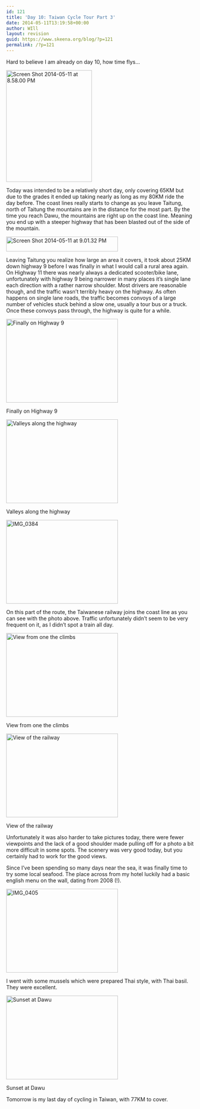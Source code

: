 ```yaml
---
id: 121
title: 'Day 10: Taiwan Cycle Tour Part 3'
date: 2014-05-11T13:19:58+00:00
author: WIll
layout: revision
guid: https://www.skeena.org/blog/?p=121
permalink: /?p=121
---
```

Hard to believe I am already on day 10, how time flys&#8230;

[<img loading="lazy" class="alignnone size-medium wp-image-112" src="https://www.skeena.org/blog/wp-content/uploads/2014/05/Screen-Shot-2014-05-11-at-8.58.00-PM-230x300.png" alt="Screen Shot 2014-05-11 at 8.58.00 PM" width="230" height="300" srcset="https://www.skeena.org/blog/wp-content/uploads/2014/05/Screen-Shot-2014-05-11-at-8.58.00-PM-230x300.png 230w, https://www.skeena.org/blog/wp-content/uploads/2014/05/Screen-Shot-2014-05-11-at-8.58.00-PM-383x500.png 383w, https://www.skeena.org/blog/wp-content/uploads/2014/05/Screen-Shot-2014-05-11-at-8.58.00-PM.png 601w" sizes="(max-width: 230px) 100vw, 230px" />](https://www.skeena.org/blog/wp-content/uploads/2014/05/Screen-Shot-2014-05-11-at-8.58.00-PM.png)

Today was intended to be a relatively short day, only covering 65KM but due to the grades it ended up taking nearly as long as my 80KM ride the day before. The coast lines really starts to change as you leave Taitung, north of Taitung the mountains are in the distance for the most part. By the time you reach Dawu, the mountains are right up on the coast line. Meaning you end up with a steeper highway that has been blasted out of the side of the mountain.

[<img loading="lazy" class="alignnone size-medium wp-image-113" src="https://www.skeena.org/blog/wp-content/uploads/2014/05/Screen-Shot-2014-05-11-at-9.01.32-PM-300x40.png" alt="Screen Shot 2014-05-11 at 9.01.32 PM" width="300" height="40" srcset="https://www.skeena.org/blog/wp-content/uploads/2014/05/Screen-Shot-2014-05-11-at-9.01.32-PM-300x40.png 300w, https://www.skeena.org/blog/wp-content/uploads/2014/05/Screen-Shot-2014-05-11-at-9.01.32-PM-1024x139.png 1024w, https://www.skeena.org/blog/wp-content/uploads/2014/05/Screen-Shot-2014-05-11-at-9.01.32-PM-500x68.png 500w, https://www.skeena.org/blog/wp-content/uploads/2014/05/Screen-Shot-2014-05-11-at-9.01.32-PM.png 1048w" sizes="(max-width: 300px) 100vw, 300px" />](https://www.skeena.org/blog/wp-content/uploads/2014/05/Screen-Shot-2014-05-11-at-9.01.32-PM.png)

Leaving Taitung you realize how large an area it covers, it took about 25KM down highway 9 before I was finally in what I would call a rural area again. On Highway 11 there was nearly always a dedicated scooter/bike lane, unfortunately with highway 9 being narrower in many places it&#8217;s single lane each direction with a rather narrow shoulder. Most drivers are reasonable though, and the traffic wasn&#8217;t terribly heavy on the highway. As often happens on single lane roads, the traffic becomes convoys of a large number of vehicles stuck behind a slow one, usually a tour bus or a truck. Once these convoys pass through, the highway is quite for a while.

<div id="attachment_114" style="width: 310px" class="wp-caption alignnone">
  <a href="https://www.skeena.org/blog/wp-content/uploads/2014/05/IMG_0381.jpg"><img aria-describedby="caption-attachment-114" loading="lazy" class="size-medium wp-image-114" src="https://www.skeena.org/blog/wp-content/uploads/2014/05/IMG_0381-300x225.jpg" alt="Finally on Highway 9" width="300" height="225" srcset="https://www.skeena.org/blog/wp-content/uploads/2014/05/IMG_0381-300x225.jpg 300w, https://www.skeena.org/blog/wp-content/uploads/2014/05/IMG_0381-1024x768.jpg 1024w, https://www.skeena.org/blog/wp-content/uploads/2014/05/IMG_0381-500x375.jpg 500w, https://www.skeena.org/blog/wp-content/uploads/2014/05/IMG_0381.jpg 1632w" sizes="(max-width: 300px) 100vw, 300px" /></a>
  
  <p id="caption-attachment-114" class="wp-caption-text">
    Finally on Highway 9
  </p>
</div>

<div id="attachment_115" style="width: 310px" class="wp-caption alignnone">
  <a href="https://www.skeena.org/blog/wp-content/uploads/2014/05/IMG_0383.jpg"><img aria-describedby="caption-attachment-115" loading="lazy" class="size-medium wp-image-115" src="https://www.skeena.org/blog/wp-content/uploads/2014/05/IMG_0383-300x225.jpg" alt="Valleys along the highway" width="300" height="225" srcset="https://www.skeena.org/blog/wp-content/uploads/2014/05/IMG_0383-300x225.jpg 300w, https://www.skeena.org/blog/wp-content/uploads/2014/05/IMG_0383-1024x768.jpg 1024w, https://www.skeena.org/blog/wp-content/uploads/2014/05/IMG_0383-500x375.jpg 500w, https://www.skeena.org/blog/wp-content/uploads/2014/05/IMG_0383.jpg 1632w" sizes="(max-width: 300px) 100vw, 300px" /></a>
  
  <p id="caption-attachment-115" class="wp-caption-text">
    Valleys along the highway
  </p>
</div>

[<img loading="lazy" class="alignnone size-medium wp-image-116" src="https://www.skeena.org/blog/wp-content/uploads/2014/05/IMG_0384-300x225.jpg" alt="IMG_0384" width="300" height="225" srcset="https://www.skeena.org/blog/wp-content/uploads/2014/05/IMG_0384-300x225.jpg 300w, https://www.skeena.org/blog/wp-content/uploads/2014/05/IMG_0384-1024x768.jpg 1024w, https://www.skeena.org/blog/wp-content/uploads/2014/05/IMG_0384-500x375.jpg 500w, https://www.skeena.org/blog/wp-content/uploads/2014/05/IMG_0384.jpg 1632w" sizes="(max-width: 300px) 100vw, 300px" />](https://www.skeena.org/blog/wp-content/uploads/2014/05/IMG_0384.jpg)

On this part of the route, the Taiwanese railway joins the coast line as you can see with the photo above. Traffic unfortunately didn&#8217;t seem to be very frequent on it, as I didn&#8217;t spot a train all day.

<div id="attachment_117" style="width: 310px" class="wp-caption alignnone">
  <a href="https://www.skeena.org/blog/wp-content/uploads/2014/05/IMG_0387.jpg"><img aria-describedby="caption-attachment-117" loading="lazy" class="size-medium wp-image-117" src="https://www.skeena.org/blog/wp-content/uploads/2014/05/IMG_0387-300x225.jpg" alt="View from one the climbs" width="300" height="225" srcset="https://www.skeena.org/blog/wp-content/uploads/2014/05/IMG_0387-300x225.jpg 300w, https://www.skeena.org/blog/wp-content/uploads/2014/05/IMG_0387-1024x768.jpg 1024w, https://www.skeena.org/blog/wp-content/uploads/2014/05/IMG_0387-500x375.jpg 500w, https://www.skeena.org/blog/wp-content/uploads/2014/05/IMG_0387.jpg 1632w" sizes="(max-width: 300px) 100vw, 300px" /></a>
  
  <p id="caption-attachment-117" class="wp-caption-text">
    View from one the climbs
  </p>
</div>

<div id="attachment_118" style="width: 310px" class="wp-caption alignnone">
  <a href="https://www.skeena.org/blog/wp-content/uploads/2014/05/IMG_0391.jpg"><img aria-describedby="caption-attachment-118" loading="lazy" class="size-medium wp-image-118" src="https://www.skeena.org/blog/wp-content/uploads/2014/05/IMG_0391-300x225.jpg" alt="View of the railway" width="300" height="225" srcset="https://www.skeena.org/blog/wp-content/uploads/2014/05/IMG_0391-300x225.jpg 300w, https://www.skeena.org/blog/wp-content/uploads/2014/05/IMG_0391-1024x768.jpg 1024w, https://www.skeena.org/blog/wp-content/uploads/2014/05/IMG_0391-500x375.jpg 500w, https://www.skeena.org/blog/wp-content/uploads/2014/05/IMG_0391.jpg 1632w" sizes="(max-width: 300px) 100vw, 300px" /></a>
  
  <p id="caption-attachment-118" class="wp-caption-text">
    View of the railway
  </p>
</div>

Unfortunately it was also harder to take pictures today, there were fewer viewpoints and the lack of a good shoulder made pulling off for a photo a bit more difficult in some spots. The scenery was very good today, but you certainly had to work for the good views.

Since I&#8217;ve been spending so many days near the sea, it was finally time to try some local seafood. The place across from my hotel luckily had a basic english menu on the wall, dating from 2008 (!).

[<img loading="lazy" class="alignnone size-medium wp-image-119" src="https://www.skeena.org/blog/wp-content/uploads/2014/05/IMG_0405-300x225.jpg" alt="IMG_0405" width="300" height="225" srcset="https://www.skeena.org/blog/wp-content/uploads/2014/05/IMG_0405-300x225.jpg 300w, https://www.skeena.org/blog/wp-content/uploads/2014/05/IMG_0405-1024x768.jpg 1024w, https://www.skeena.org/blog/wp-content/uploads/2014/05/IMG_0405-500x375.jpg 500w" sizes="(max-width: 300px) 100vw, 300px" />](https://www.skeena.org/blog/wp-content/uploads/2014/05/IMG_0405.jpg)

I went with some mussels which were prepared Thai style, with Thai basil. They were excellent.

<div id="attachment_120" style="width: 310px" class="wp-caption alignnone">
  <a href="https://www.skeena.org/blog/wp-content/uploads/2014/05/IMG_0406.jpg"><img aria-describedby="caption-attachment-120" loading="lazy" class="size-medium wp-image-120" src="https://www.skeena.org/blog/wp-content/uploads/2014/05/IMG_0406-300x225.jpg" alt="Sunset at Dawu" width="300" height="225" srcset="https://www.skeena.org/blog/wp-content/uploads/2014/05/IMG_0406-300x225.jpg 300w, https://www.skeena.org/blog/wp-content/uploads/2014/05/IMG_0406-1024x768.jpg 1024w, https://www.skeena.org/blog/wp-content/uploads/2014/05/IMG_0406-500x375.jpg 500w, https://www.skeena.org/blog/wp-content/uploads/2014/05/IMG_0406.jpg 1632w" sizes="(max-width: 300px) 100vw, 300px" /></a>
  
  <p id="caption-attachment-120" class="wp-caption-text">
    Sunset at Dawu
  </p>
</div>

Tomorrow is my last day of cycling in Taiwan, with 77KM to cover.

&nbsp;
